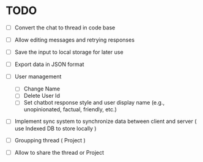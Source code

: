 # TODO
- [ ] Convert the chat to thread in code base
- [ ] Allow editing messages and retrying responses 

- [ ] Save the input to local storage for later use
- [ ] Export data in JSON format


- [ ] User management
    - [ ] Change Name
    - [ ] Delete User Id
    - [ ] Set chatbot response style and user display name (e.g., unopinionated, factual, friendly, etc.)
- [ ] Implement sync system to synchronize data between client and server ( use Indexed DB to store locally )
- [ ] Groupping thread ( Project )
- [ ] Allow to share the thread or Project
